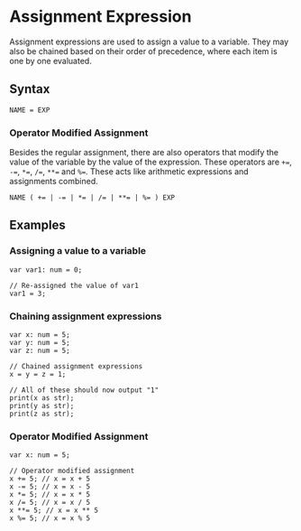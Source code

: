 # Assignment Expression

Assignment expressions are used to assign a value to a variable. They may also be chained based on their order of
precedence, where each item is one by one evaluated.

## Syntax

```kipper
NAME = EXP
```

### Operator Modified Assignment

Besides the regular assignment, there are also operators that modify the value of the variable by the value of the
expression. These operators are `+=`, `-=`, `*=`, `/=`, `**=` and `%=`. These acts like arithmetic
expressions and assignments combined.

```kipper
NAME ( += | -= | *= | /= | **= | %= ) EXP
```

## Examples

### Assigning a value to a variable

```kipper
var var1: num = 0;

// Re-assigned the value of var1
var1 = 3;
```

### Chaining assignment expressions

```kipper
var x: num = 5;
var y: num = 5;
var z: num = 5;

// Chained assignment expressions
x = y = z = 1;

// All of these should now output "1"
print(x as str);
print(y as str);
print(z as str);
```

### Operator Modified Assignment

```kipper
var x: num = 5;

// Operator modified assignment
x += 5; // x = x + 5
x -= 5; // x = x - 5
x *= 5; // x = x * 5
x /= 5; // x = x / 5
x **= 5; // x = x ** 5
x %= 5; // x = x % 5
```
